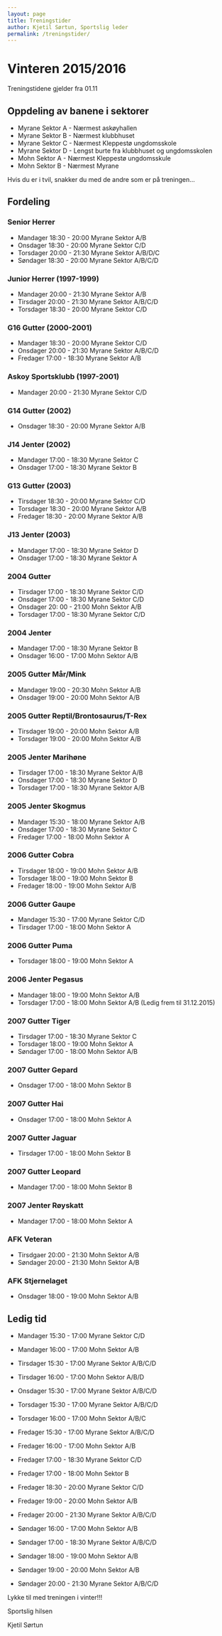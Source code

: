 ```yaml
---
layout: page
title: Treningstider
author: Kjetil Sørtun, Sportslig leder
permalink: /treningstider/
---
```


# Vinteren 2015/2016

Treningstidene gjelder fra 01.11

## Oppdeling av banene i sektorer 
* Myrane Sektor A - Nærmest askøyhallen
* Myrane Sektor B - Nærmest klubbhuset
* Myrane Sektor C - Nærmest Kleppestø ungdomsskole
* Myrane Sektor D - Lengst burte fra klubbhuset og ungdomsskolen
* Mohn Sektor A - Nærmest Kleppestø ungdomsskule
* Mohn Sektor B - Nærmest Myrane

Hvis du er i tvil, snakker du med de andre som er på treningen...

## Fordeling

### Senior Herrer
* Mandager 18:30 - 20:00 Myrane Sektor A/B
* Onsdager 18:30 - 20:00 Myrane Sektor C/D
* Torsdager 20:00 - 21:30 Myrane Sektor A/B/D/C
* Søndager 18:30 - 20:00 Myrane Sektor A/B/C/D

### Junior Herrer (1997-1999)
* Mandager 20:00 - 21:30 Myrane Sektor A/B
* Tirsdager 20:00 - 21:30 Myrane Sektor A/B/C/D
* Torsdager 18:30 - 20:00 Myrane Sektor C/D

### G16 Gutter (2000-2001)
* Mandager 18:30 - 20:00 Myrane Sektor C/D
* Onsdager 20:00 - 21:30 Myrane Sektor A/B/C/D
* Fredager 17:00 - 18:30 Myrane Sektor A/B

### Askoy Sportsklubb (1997-2001)
* Mandager 20:00 - 21:30 Myrane Sektor C/D

### G14 Gutter (2002)
* Onsdager 18:30 - 20:00 Myrane Sektor A/B

### J14 Jenter (2002)
* Mandager 17:00 - 18:30 Myrane Sektor C
* Onsdager 17:00 - 18:30 Myrane Sektor B

### G13 Gutter (2003)
* Tirsdager 18:30 - 20:00 Myrane Sektor C/D
* Torsdager 18:30 - 20:00 Myrane Sektor A/B
* Fredager 18:30 - 20:00 Myrane Sektor A/B

### J13 Jenter (2003)
* Mandager 17:00 - 18:30 Myrane Sektor D
* Onsdager 17:00 - 18:30 Myrane Sektor A

### 2004 Gutter
* Tirsdager 17:00 - 18:30 Myrane Sektor C/D
* Onsdager 17:00 - 18:30 Myrane Sektor C/D
* Onsdager 20: 00 - 21:00 Mohn Sektor A/B
* Torsdager 17:00 - 18:30 Myrane Sektor C/D

### 2004 Jenter
* Mandager 17:00 - 18:30 Myrane Sektor B
* Onsdager 16:00 - 17:00 Mohn Sektor A/B

### 2005 Gutter Mår/Mink
* Mandager 19:00 - 20:30 Mohn Sektor A/B
* Onsdager 19:00 - 20:00 Mohn Sektor A/B

### 2005 Gutter Reptil/Brontosaurus/T-Rex
* Tirsdager 19:00 - 20:00 Mohn Sektor A/B
* Torsdager 19:00 - 20:00 Mohn Sektor A/B

### 2005 Jenter Marihøne
* Tirsdager 17:00 - 18:30 Myrane Sektor A/B
* Onsdager 17:00 - 18:30 Myrane Sektor D
* Torsdager 17:00 - 18:30 Myrane Sektor A/B

### 2005 Jenter Skogmus
* Mandager 15:30 - 18:00 Myrane Sektor A/B
* Onsdager 17:00 - 18:30 Myrane Sektor C
* Fredager 17:00 - 18:00 Mohn Sektor A

### 2006 Gutter Cobra
* Tirsdager 18:00 - 19:00 Mohn Sektor A/B
* Torsdager 18:00 - 19:00 Mohn Sektor B
* Fredager 18:00 - 19:00 Mohn Sektor A/B

### 2006 Gutter Gaupe
* Mandager 15:30 - 17:00 Myrane Sektor C/D
* Tirsdager 17:00 - 18:00 Mohn Sektor A

### 2006 Gutter Puma
* Torsdager 18:00 - 19:00 Mohn Sektor A

### 2006 Jenter Pegasus
* Mandager 18:00 - 19:00 Mohn Sektor A/B
* Torsdager 17:00 - 18:00 Mohn Sektor A/B (Ledig frem til 31.12.2015)

### 2007 Gutter Tiger
* Tirsdager 17:00 - 18:30 Myrane Sektor C
* Torsdager 18:00 - 19:00 Mohn Sektor A
* Søndager 17:00 - 18:00 Mohn Sektor A/B

### 2007 Gutter Gepard
* Onsdager 17:00 - 18:00 Mohn Sektor B

### 2007 Gutter Hai
* Onsdager 17:00 - 18:00 Mohn Sektor A

### 2007 Gutter Jaguar
* Tirsdager 17:00 - 18:00 Mohn Sektor B

### 2007 Gutter Leopard
* Mandager 17:00 - 18:00 Mohn Sektor B

### 2007 Jenter Røyskatt
* Mandager 17:00 - 18:00 Mohn Sektor A

### AFK Veteran
* Tirsdgaer 20:00 - 21:30 Mohn Sektor A/B
* Søndager 20:00 - 21:30 Mohn Sektor A/B

### AFK Stjernelaget
* Onsdager 18:00 - 19:00 Mohn Sektor A/B


## Ledig tid 
* Mandager 15:30 - 17:00 Myrane Sektor C/D
* Mandager 16:00 - 17:00 Mohn Sektor A/B

* Tirsdager 15:30 - 17:00 Myrane Sektor A/B/C/D
* Tirsdager 16:00 - 17:00 Mohn Sektor A/B/D

* Onsdager 15:30 - 17:00 Myrane Sektor A/B/C/D

* Torsdager 15:30 - 17:00 Myrane Sektor A/B/C/D
* Torsdager 16:00 - 17:00 Mohn Sektor A/B/C

* Fredager 15:30 - 17:00 Myrane Sektor A/B/C/D
* Fredager 16:00 - 17:00 Mohn Sektor A/B
* Fredager 17:00 - 18:30 Myrane Sektor C/D
* Fredager 17:00 - 18:00 Mohn Sektor B
* Fredager 18:30 - 20:00 Myrane Sektor C/D
* Fredager 19:00 - 20:00 Mohn Sektor A/B
* Fredager 20:00 - 21:30 Myrane Sektor A/B/C/D

* Søndager 16:00 - 17:00 Mohn Sektor A/B
* Søndager 17:00 - 18:30 Myrane Sektor A/B/C/D
* Søndager 18:00 - 19:00 Mohn Sektor A/B
* Søndager 19:00 - 20:00 Mohn Sektor A/B
* Søndager 20:00 - 21:30 Myrane Sektor A/B/C/D


Lykke til med treningen i vinter!!!

Sportslig hilsen

Kjetil Sørtun